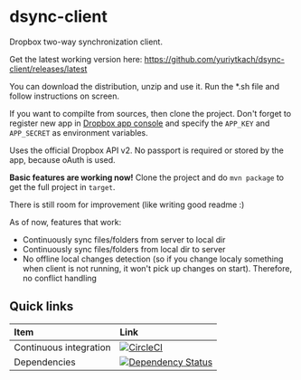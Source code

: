 # dsync-client
Dropbox two-way synchronization client.

Get the latest working version here: https://github.com/yuriytkach/dsync-client/releases/latest

You can download the distribution, unzip and use it. Run the \*.sh file and follow instructions on screen.

If you want to compilte from sources, then clone the project. Don't forget to register new app in [Dropbox app console](https://www.dropbox.com/developers/apps) and specify the `APP_KEY` and `APP_SECRET` as environment variables.

Uses the official Dropbox API v2. No passport is required or stored by the app, because oAuth is used.

**Basic features are working now!** Clone the project and do `mvn package` to get the full project in `target`.

There is still room for improvement (like writing good readme :) 

As of now, features that work:
* Continuously sync files/folders from server to local dir
* Continuously sync files/folders from local dir to server
* No offline local changes detection (so if you change localy something when client is not running, it won't pick up changes on start). Therefore, no conflict handling

## Quick links

|Item                  |Link                                                                                      |
|:---------------------|:-----------------------------------------------------------------------------------------|
|Continuous integration| [![CircleCI](https://circleci.com/gh/yuriytkach/dsync-client.svg?style=svg)](https://circleci.com/gh/yuriytkach/dsync-client)                       |
|Dependencies          |[![Dependency Status](https://www.versioneye.com/user/projects/58cc455acef500003fd3bf59/badge.svg?style=flat-square)](https://www.versioneye.com/user/projects/58cc455acef500003fd3bf59) |

